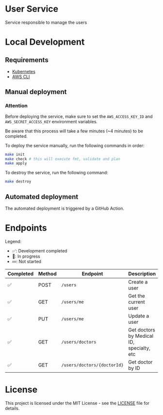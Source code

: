 # User Service

Service responsible to manage the users

# Local Development

## Requirements

- [Kubernetes](https://kubernetes.io/)
- [AWS CLI](https://aws.amazon.com/cli/)

## Manual deployment

### Attention

Before deploying the service, make sure to set the `AWS_ACCESS_KEY_ID` and `AWS_SECRET_ACCESS_KEY` environment variables.

Be aware that this process will take a few minutes (~4 minutes) to be completed.

To deploy the service manually, run the following commands in order:

```bash
make init
make check # this will execute fmt, validate and plan
make apply
```

To destroy the service, run the following command:

```bash
make destroy
```

## Automated deployment

The automated deployment is triggered by a GitHub Action.

# Endpoints

Legend:
- ✅: Development completed
- 🚧: In progress
- 💤: Not started


| Completed | Method | Endpoint                    | Description                               | User Role      |
| --------- | ------ | --------------------------- | ----------------------------------------- | -------------- |
| ✅         | POST   | `/users`                    | Create a user                             | Doctor/Patient |
| ✅         | GET    | `/users/me`                 | Get the current user                      | Doctor/Patient |
| ✅         | PUT    | `/users/me`                 | Update a user                             | Doctor/Patient |
| ✅         | GET    | `/users/doctors`            | Get doctors by Medical ID, specialty, etc | Patient        |
| ✅         | GET    | `/users/doctors/{doctorId}` | Get doctor by ID                          | Patient        |

# License

This project is licensed under the MIT License - see the [LICENSE](LICENSE) file for details.